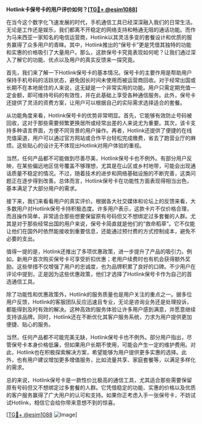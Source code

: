 **Hotlink卡保号卡的用户评价如何？[[TG💪+ @esim1088](https://t.me/s/esim1088)]**

在当今这个数字化飞速发展的时代，手机通信工具已经深深融入我们的日常生活。无论是工作还是娱乐，我们都离不开稳定的网络支持和畅通无阻的通话功能。而作为马来西亚一家知名的电信运营商，Hotlink以其灵活多变的套餐设计和优质的服务赢得了众多用户的青睐。其中，Hotlink推出的“保号卡”更是凭借其独特的功能和实惠的价格吸引了大量用户。那么，这款保号卡究竟表现如何呢？让我们通过深入了解它的功能、优点以及用户的真实反馈来一探究竟。

首先，我们来了解一下Hotlink保号卡的基本情况。保号卡的主要作用是帮助用户保持手机号码的活跃状态，避免因长时间未使用而被运营商回收。对于经常出国或长期不在本地居住的人来说，这无疑是一个非常实用的功能。用户只需定期充值一定金额，即可维持号码的有效性，并在此基础上享受各种通信服务。此外，保号卡还提供了灵活的资费方案，让用户可以根据自己的实际需求选择适合的套餐。

从功能角度来看，Hotlink保号卡的优势非常明显。首先，它能够有效防止号码被回收，这对于那些需要频繁更换居所或经常出差的人来说尤为重要。其次，该卡支持多种语言界面，方便不同背景的用户操作。再者，Hotlink还提供了便捷的在线充值渠道，用户可以通过官方网站或合作平台轻松完成缴费，省去了跑营业厅的麻烦。这些贴心的设计无不体现出Hotlink对用户体验的重视。

当然，任何产品都不可能做到尽善尽美，Hotlink保号卡也不例外。有部分用户反映，在某些偏远地区信号覆盖不够理想，尤其是在山区或乡村地带，可能会出现通话质量不稳定的情况。不过，随着技术的进步和网络基础设施的不断完善，这类问题正在逐步得到改善。总体而言，Hotlink保号卡在功能性方面表现得相当出色，基本满足了大部分用户的需求。

接下来，我们来看看用户的真实评价。根据各大社交媒体和论坛上的反馈来看，大多数用户对Hotlink保号卡持积极态度。许多用户表示，这款卡片不仅价格合理，而且操作简单，非常适合那些想要保留原有号码但又不想绑定过多套餐的人群。尤其是对于那些经常出国的用户来说，保号卡简直就是他们的“救命稻草”。它不仅能让他们在国外时依然能接收到重要信息，还能通过预付费的方式控制成本，避免不必要的支出。

值得一提的是，Hotlink还推出了多项优惠政策，进一步提升了产品的吸引力。例如，新用户首次购买保号卡可享受折扣优惠；老用户续费时也有机会获得额外奖励。这些举措不仅增强了用户的忠诚度，也为品牌积累了良好的口碑。不少用户在评论中提到，正是因为这些优惠政策，他们才选择了Hotlink保号卡作为自己的首选通信工具。

除了功能性和优惠政策外，Hotlink的服务质量也是用户关注的重点之一。据多位用户反馈，Hotlink的客服团队反应迅速且专业，无论是咨询业务还是处理投诉，都能得到及时有效的解决。这种高效的服务体验让许多用户感到满意，并愿意继续支持该品牌。同时，Hotlink还在不断优化其客户服务系统，力求为用户提供更加便捷、贴心的服务。

当然，任何产品都不可能完美无缺，Hotlink保号卡也不例外。部分用户指出，尽管保号卡本身价格低廉，但如果用户长期不使用，可能会产生一定的维护费用。对此，Hotlink也在积极探索解决方案，希望能够为用户提供更多实惠的选择。此外，也有用户建议增加更多增值服务，比如流量共享、家庭套餐等，以满足多样化的需求。

总的来说，Hotlink保号卡是一款性价比极高的通信工具，尤其适合那些需要保留原有号码但又不想绑定过多套餐的人群。它凭借稳定的功能、实惠的价格以及优质的客户服务赢得了广大用户的认可和支持。如果你正考虑入手一张保号卡，不妨试试Hotlink，相信它会给你带来意想不到的惊喜。

[[TG💪+ @esim1088](https://t.me/s/esim1088) ![Image](https://i.postimg.cc/4NQfJmqS/Snipaste-2025-05-13-00-14-12.png)]